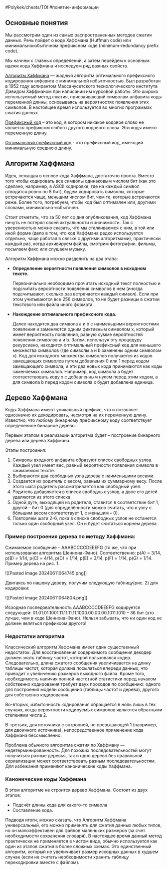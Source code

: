 #Polykek/cheats/TOI #понятие-информации

## Основные понятия 
Мы рассмотрим один из самых распространенных методов сжатия данных. Речь пойдет о коде Хаффмана (Huffman code) или минимальноизбыточном префиксном коде (minimum-redundancy prefix code). 

Мы начнем с главных определений, а затем перейдем к основным идеям кода Хаффмана и исследуем ряд важных свойств.

<u>Алгоритм Хаффмана</u> — жадный алгоритм оптимального префиксного кодирования алфавита с минимальной избыточностью. Был разработан в 1952 году аспирантом Массачусетского технологического института Дэвидом Хаффманом при написании им курсовой работы. Это широко используемый метод сжатия, присваивающий символам алфавита коды переменной длины, основываясь на вероятностях появления этих символов. В настоящее время используется во многих программах сжатия данных.

<u>Префиксный код</u> – это код, в котором никакое кодовое слово не является префиксом любого другого кодового слова. Эти коды имеют переменную длину.

<u>Оптимальный префиксный код</u> - это префиксный код, имеющий минимальную среднюю длину.

## Алгоритм Хаффмана

Идея, лежащая в основе кода Хаффмана, достаточно проста. Вместо того чтобы кодировать все символы одинаковым числом бит (как это сделано, например, в ASCII кодировке, где на каждый символ отводится ровно по 8 бит), будем кодировать символы, которые встречаются чаще, меньшим числом бит, чем те, которые встречаются реже. Более того, потребуем, чтобы код был оптимален или, другими словами, минимально-избыточен.

Стоит отметить, что за 50 лет со дня опубликования, код Хаффмана ничуть не потерял своей актуальности и значимости. Так с уверенностью можно сказать, что мы сталкиваемся с ним, в той или иной форме (дело в том, что код Хаффмана редко используется отдельно, чаще работая в связке с другими алгоритмами), практически каждый раз, когда архивируем файлы, смотрим фотографии, фильмы, посылаем факс или слушаем музыку.

Алгоритм Хаффмана можно разделить на два этапа: 
- **Определение вероятности появления символов в исходном тексте.** 
  
  Первоначально необходимо прочитать исходный текст полностью и подсчитать вероятности появления символов в нем (иногда подсчитывают, сколько раз встречается каждый символ). Если при этом учитываются все 256 символов, то не будет разницы в сжатии текстового или файла иного формата.
  
 
- **Нахождение оптимального префиксного кода.** 
  
  Далее находятся два символа a и b с наименьшими вероятностями появления и заменяются одним фиктивным символом x, который имеет вероятность появления, равную сумме вероятностей появления символов a и b. Затем, используя эту процедуру рекурсивно, находится оптимальный префиксный код для меньшего множества символов (где символы a и b заменены одним символом x). Код для исходного множества символов получается из кодов замещающих символов путем добавления 0 или 1 перед кодом замещающего символа, и эти два новых кода принимаются как коды заменяемых символов. Например, код символа a будет соответствовать коду x с добавленным нулем перед этим кодом, а для символа b перед кодом символа x будет добавлена единица.

## Дерево Хаффмана

Коды Хаффмана имеют уникальный префикс, что и позволяет однозначно их декодировать, несмотря на их переменную длину. Известно, что любому бинарному префиксному коду соответствует определенное бинарное дерево.

Первым этапом в реализации алгоритма будет – построение бинарного дерева или дерева Хаффмана.

Этапы построения:
1. Символы входного алфавита образуют список свободных узлов. Каждый узел имеет вес, равный вероятности появления символа в сжимаемом тексте.
2. Выбираются два свободных узла дерева с наименьшими весами. 
3. Создается их родитель с весом, равным их суммарному весу. После этого шага родитель рассматривается как свободный узел. 
4. Родитель добавляется в список свободных узлов, а двое его детей удаляются из этого списка. 
5. Одной дуге, выходящей из родителя, ставится в соответствие бит 1, другой – бит 0 (для определённости можно считать, что к узлу с бóльшим весом соответствует 1, с меньшим – 0). 
6. Повторяем шаги 2-6, пока в списке свободных узлов не останется только один свободный узел. Он и будет считаться корнем дерева.

### Пример построения дерева по методу Хаффмана:

Сжимаемое сообщение – AAABCCCCDEEEFG (то же, что при использовании алгоритма Шеннона-Фано). Соответственно: p(A) = 3/14, p(B) = 1/14, p(C) = 4/14, p(D) = 1/14, p(E) = 3/14, p(F) = 1/14, p(G) = 1/14. Пример дерева на рис. 1.

![[Pasted image 20240611064745.png]]

Двигаясь по нашему дереву, получим следующую таблицу(рис. 2) для кодировки:

![[Pasted image 20240611064804.png]]

Исходная последовательность AAABCCCCDEEEFG кодируется следующей: 01.01.01.1001.11.11.11.11.1000.00.00.00.1011.1010 – 36 бит (это лучше, чем в коде Шеннона-Фано). Нельзя забывать, что ни один код не должен являться префиксом другого!

### Недостатки алгоритма
Классический алгоритм Хаффмана имеет один существенный недостаток. Для восстановления содержимого сообщения декодер должен знать таблицу частот, которой пользовался кодер. Следовательно, длина сжатого сообщения увеличивается на длину таблицы частот, которая должна посылаться впереди данных, что приводит к увеличению размеров выходного файла. Кроме того, необходимость наличия полной частотной статистики перед началом собственно кодирования требует двух проходов по сообщению: одного для построения модели сообщения (таблицы частот и дерева), другого для собственно кодирования. 

Во-вторых, избыточность кодирования обращается в ноль лишь в тех случаях, когда вероятности кодируемых символов являются обратными степенями числа 2. 

В-третьих, для источника с энтропией, не превышающей 1 (например, для двоичного источника), непосредственное применение кода Хаффмана бессмысленно. 

Проблема обычного алгоритма сжатия по Хаффману — недетерминированность. Для похожих последовательностей могут получиться разные деревья, так и одно дерево без правильной сериализации может соответствовать разным последовательностям. Для избежания применяют канонические коды Хаффмана.

### Канонические коды Хаффмана

В этом алгоритме не строится дерево Хаффмана. 
Состоит из двух этапов: 
- Подсчёт длины кода для какого-то символа 
- Составление кода. 
  
Подводя итоги, можно сказать, что Алгоритм Хаффмана универсальный, его можно применять для сжатия данных любых типов, но он малоэффективен для файлов маленьких размеров (за счет необходимости сохранения словаря). В настоящее время данный метод практически не применяется в чистом виде, обычно используется как один из этапов сжатия в более сложных схемах. Это единственный алгоритм, который не увеличивает размер исходных данных в худшем случае (если не считать необходимости хранить таблицу перекодировки вместе с файлом).